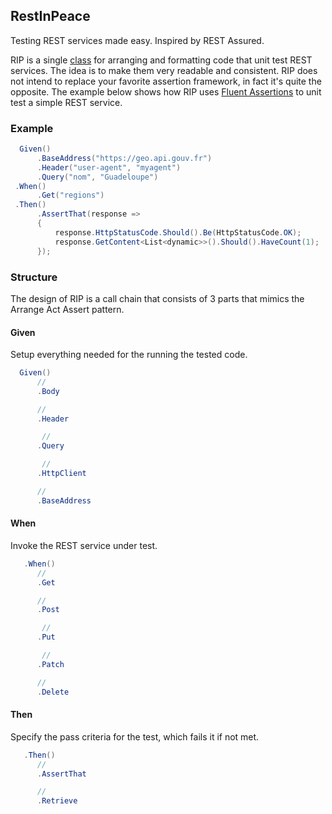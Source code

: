 ## RestInPeace
Testing REST services made easy. Inspired by REST Assured.

RIP is a single [class](https://github.com/lecaillon/RestInPeace/blob/master/src/RestInPeace/RIP.cs) for arranging and formatting code that unit test REST services. The idea is to make them very readable and consistent. RIP does not intend to replace your favorite assertion framework, in fact it's quite the opposite. The example below shows how  RIP uses [Fluent Assertions](http://fluentassertions.com/) to unit test a simple REST service.

### Example
```c#
  Given()
      .BaseAddress("https://geo.api.gouv.fr")
      .Header("user-agent", "myagent")
      .Query("nom", "Guadeloupe")
 .When()
      .Get("regions")
 .Then()
      .AssertThat(response =>
      {
          response.HttpStatusCode.Should().Be(HttpStatusCode.OK);
          response.GetContent<List<dynamic>>().Should().HaveCount(1);
      });
```

### Structure
The design of RIP is a call chain that consists of 3 parts that mimics the Arrange Act Assert pattern.

#### Given
Setup everything needed for the running the tested code.

```c#
  Given()
      //
      .Body

      //
      .Header

       //
      .Query

       //
      .HttpClient

      // 
      .BaseAddress
```

#### When
Invoke the REST service under test.
```c#
   .When()
      //
      .Get

      //
      .Post

       //
      .Put

       //
      .Patch

      // 
      .Delete
```

#### Then
Specify the pass criteria for the test, which fails it if not met.
```c#
   .Then()
      //
      .AssertThat

      //
      .Retrieve
```
